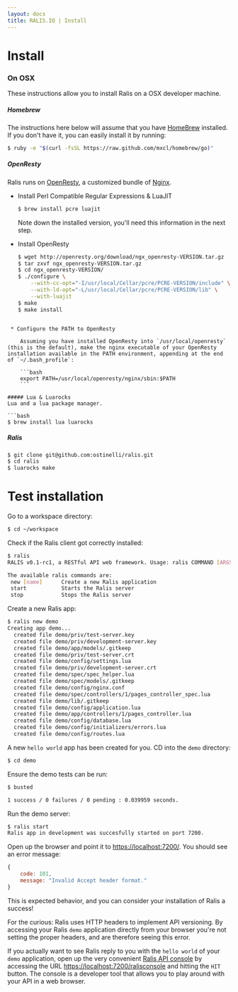 ```yaml
---
layout: docs
title: RALIS.IO | Install
---
```


# Install

### On OSX
These instructions allow you to install Ralis on a OSX developer machine.

##### Homebrew
The instructions here below will assume that you have [HomeBrew](http://brew.sh/) installed.
If you don't have it, you can easily install it by running:

```bash
$ ruby -e "$(curl -fsSL https://raw.github.com/mxcl/homebrew/go)"
```

##### OpenResty
Ralis runs on [OpenResty](http://openresty.org/), a customized bundle of [Nginx](http://nginx.org/).

 * Install Perl Compatible Regular Expressions & LuaJIT

    ```bash
    $ brew install pcre luajit
    ````
    Note down the installed version, you'll need this information in the next step.

 * Install OpenResty

    ```bash
    $ wget http://openresty.org/download/ngx_openresty-VERSION.tar.gz
    $ tar zxvf ngx_openresty-VERSION.tar.gz
    $ cd ngx_openresty-VERSION/
    $ ./configure \
        --with-cc-opt="-I/usr/local/Cellar/pcre/PCRE-VERSION/include" \
        --with-ld-opt="-L/usr/local/Cellar/pcre/PCRE-VERSION/lib" \
        --with-luajit
    $ make
    $ make install
```

 * Configure the PATH to OpenResty

    Assuming you have installed OpenResty into `/usr/local/openresty` (this is the default), make the nginx executable of your OpenResty installation available in the PATH environment, appending at the end of `~/.bash_profile`:

    ```bash
    export PATH=/usr/local/openresty/nginx/sbin:$PATH
    ```

##### Lua & Luarocks
Lua and a lua package manager.

```bash
$ brew install lua luarocks
```

##### Ralis
```bash
$ git clone git@github.com:ostinelli/ralis.git
$ cd ralis
$ luarocks make
```

# Test installation

Go to a workspace directory:

```bash
$ cd ~/workspace
```

Check if the Ralis client got correctly installed:

```bash
$ ralis
RALIS v0.1-rc1, a RESTful API web framework. Usage: ralis COMMAND [ARGS]

The available ralis commands are:
 new [name]      Create a new Ralis application
 start           Starts the Ralis server
 stop            Stops the Ralis server
```

Create a new Ralis app:

```bash
$ ralis new demo
Creating app demo...
  created file demo/priv/test-server.key
  created file demo/priv/development-server.key
  created file demo/app/models/.gitkeep
  created file demo/priv/test-server.crt
  created file demo/config/settings.lua
  created file demo/priv/development-server.crt
  created file demo/spec/spec_helper.lua
  created file demo/spec/models/.gitkeep
  created file demo/config/nginx.conf
  created file demo/spec/controllers/1/pages_controller_spec.lua
  created file demo/lib/.gitkeep
  created file demo/config/application.lua
  created file demo/app/controllers/1/pages_controller.lua
  created file demo/config/database.lua
  created file demo/config/initializers/errors.lua
  created file demo/config/routes.lua
```

A new `hello world` app has been created for you. CD into the `demo` directory:

```bash
$ cd demo
```

Ensure the demo tests can be run:

```bash
$ busted

1 success / 0 failures / 0 pending : 0.039959 seconds.
```

Run the demo server:

```bash
$ ralis start
Ralis app in development was succesfully started on port 7200.
```

Open up the browser and point it to [https://localhost:7200/](https://localhost:7200/). You should see an error message:

```javascript
{
    code: 101,
    message: "Invalid Accept header format."
}
```
This is expected behavior, and you can consider your installation of Ralis a success!

For the curious: Ralis uses HTTP headers to implement API versioning. By accessing your Ralis `demo` application directly from your browser
you're not setting the proper headers, and are therefore seeing this error.

If you actually want to see Ralis reply to you with the `hello world` of your `demo` application, open up the very convenient [Ralis API console](/console.html) by accessing the URL [https://localhost:7200/ralisconsole](https://localhost:7200/ralisconsole) and hitting the `HIT` button.
The console is a developer tool that allows you to play around with your API in a web browser.

